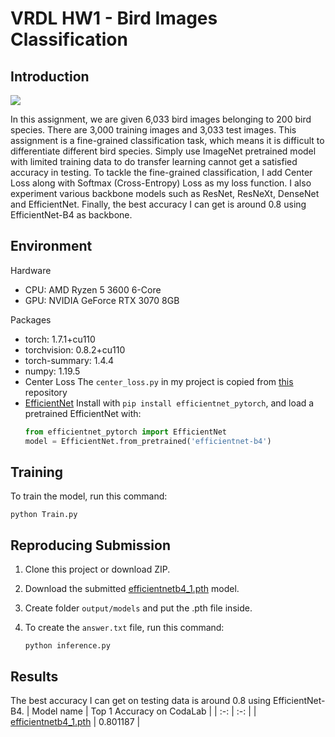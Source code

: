 # VRDL HW1 - Bird Images Classification
## Introduction
![](https://i.imgur.com/a72LK9H.png)

In this assignment, we are given 6,033 bird images belonging to 200 bird species. There are 3,000 training images and 3,033 test images. This assignment is a fine-grained classification task, which means it is difficult to differentiate different bird species. Simply use ImageNet pretrained model with limited training data to do transfer learning cannot get a satisfied accuracy in testing. To tackle the fine-grained classification, I add Center Loss along with Softmax (Cross-Entropy) Loss as my loss function. I also experiment various backbone models such as ResNet, ResNeXt, DenseNet and EfficientNet. Finally, the best accuracy I can get is around 0.8 using EfficientNet-B4 as backbone.


## Environment
Hardware
* CPU: AMD Ryzen 5 3600 6-Core
* GPU: NVIDIA GeForce RTX 3070 8GB

Packages
* torch: 1.7.1+cu110
* torchvision: 0.8.2+cu110
* torch-summary: 1.4.4
* numpy: 1.19.5
* Center Loss
The `center_loss.py` in my project is copied from [this](https://github.com/KaiyangZhou/pytorch-center-loss) repository 
* [EfficientNet](https://github.com/lukemelas/EfficientNet-PyTorch)
Install with `pip install efficientnet_pytorch`,
and load a pretrained EfficientNet with:
    ```python
    from efficientnet_pytorch import EfficientNet
    model = EfficientNet.from_pretrained('efficientnet-b4')
    ```

## Training

To train the model, run this command:

```
python Train.py
```

## Reproducing Submission
1. Clone this project or download ZIP.


2. Download the submitted [efficientnetb4_1.pth](https://drive.google.com/file/d/1Uaqc4QZGj8lkL2P8r41cl0OLhiY3k63q/view?usp=sharing) model.


3. Create folder `output/models` and put the .pth file inside.


4. To create the `answer.txt` file, run this command:
    ```
    python inference.py
    ```

## Results
The best accuracy I can get on testing data is around 0.8 using EfficientNet-B4.
| Model name         | Top 1 Accuracy on CodaLab  |
| :-: | :-: |
| [efficientnetb4_1.pth](https://drive.google.com/file/d/1Uaqc4QZGj8lkL2P8r41cl0OLhiY3k63q/view?usp=sharing)   |     0.801187         |
